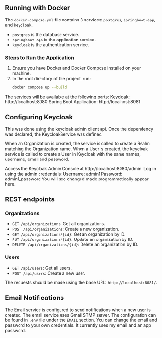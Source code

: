 ## Running with Docker
The `docker-compose.yml` file contains 3 services: `postgres`, `springboot-app`, and `keycloak`.

- `postgres` is the database service.
- `springboot-app` is the application service.
- `keycloak` is the authentication service.

### Steps to Run the Application
1. Ensure you have Docker and Docker Compose installed on your machine.
2. In the root directory of the project, run:
   ```bash
   docker compose up --build

The services will be available at the following ports:
Keycloak: http://localhost:8080
Spring Boot Application: http://localhost:8081

## Configuring Keycloak
This was done using the keycloak admin client api. Once the dependency was declared, the KeycloakService was defined.

When an Organization is created, the service is called to create a Realm matching the Organization name.
When a User is created, the keycloak service is called to create a User in Keycloak with the same names, username, email and password.

Access the Keycloak Admin Console at http://localhost:8080/admin.
Log in using the admin credentials:
Username: admin1
Password: admin1_password
You will see changed made programmatically appear here.

## REST endpoints
### Organizations
- `GET /api/organizations`: Get all organizations.
- `POST /api/organizations`: Create a new organization.
- `GET /api/organizations/{id}`: Get an organization by ID.
- `PUT /api/organizations/{id}`: Update an organization by ID.
- `DELETE /api/organizations/{id}`: Delete an organization by ID.

### Users
- `GET /api/users`: Get all users.
- `POST /api/users`: Create a new user.

The requests should be made using the base URL: `http://localhost:8081/`.

## Email Notifications
The Email service is configured to send notifications when a new user is created. The email service uses Gmail STMP server. 
The configuration can be found in `.env` file under the `EMAIL` section. You can change the email and password to your own credentials. It currently uses my email and an app password.
